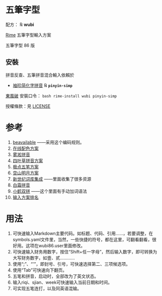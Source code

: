 # 五筆字型

配方： ℞ **wubi**

[Rime](https://rime.im) 五筆字型輸入方案

五筆字型 86 版

## 安裝

拼音反查、五筆拼音混合輸入依賴於

  - [袖珍简化字拼音](https://github.com/rime/rime-pinyin-simp) ℞ **`pinyin-simp`**

[東風破](https://github.com/rime/plum) 安裝口令： `bash rime-install wubi pinyin-simp`

授權條款：見 [LICENSE](LICENSE)

# 参考
1. [beavailable](https://github.com/beavailable/better-wubi) ——采用这个编码规则。
2. [在线配色方案](https://fxliang.github.io/RimeSeeMe/)
3. [雾淞拼音](https://github.com/iDvel/rime-ice)
4. [四叶草拼音方案](https://github.com/fkxxyz/rime-cloverpinyin)
5. [极点五笔方案](https://github.com/KyleBing/rime-wubi86-jidian)
6. [空山明月方案](http://98wb.ysepan.com/)
7. [新世纪词库集成](https://06wb.github.io/Tables/index.html) ——里面收集了很多资源
8. [白霜拼音](https://github.com/gaboolic/rime-frost)
9. [小鹤双拼](https://github.com/boomker/rime-fast-xhup) ——这个里面有手动加词语法
10. [输入方案排名](https://github.com/ayaka14732/awesome-rime)

# 用法
1. 可快速输入Markdown主要代码。如标题、代码、引用……，若要调整，在symbols.yaml文件里，当然，一些快捷的符号，都在这里，可翻看翻看，很好用。这项在wubi86.user里面修改。
2. 可快速输入财务用数字，按住“Shift+任一字母”，然后输入数字，即可转换为大写财务数字，如壹、贰…………
3. 使用“;”、“'”，即封号、引号，可快速选择第二、三项候选项。
4. 使用“Tab”可快速向下翻页。
5. 五笔和拼音，启动时，全部改为了英文状态。
6. 输入riqi、sjian、week可快速输入当前日期和时间。
7. 可实现五笔连打，以及同英语混输。
